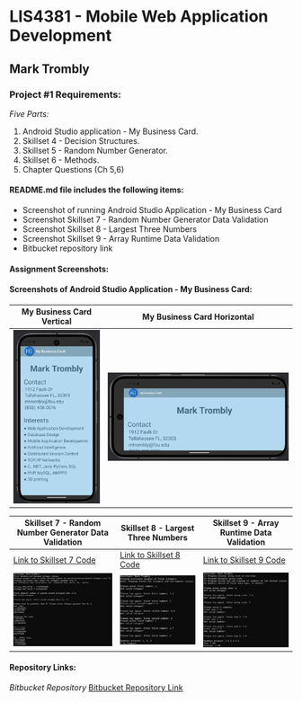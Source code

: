 # LIS4381 - Mobile Web Application Development

## Mark Trombly

### Project #1 Requirements:

*Five Parts:*

1. Android Studio application - My Business Card.
2. Skillset 4 - Decision Structures.
3. Skillset 5 - Random Number Generator.
4. Skillset 6 - Methods.
5. Chapter Questions (Ch 5,6)

#### README.md file includes the following items:

* Screenshot of running Android Studio Application - My Business Card
* Screenshot Skillset 7 - Random Number Generator Data Validation
* Screenshot Skillset 8 - Largest Three Numbers
* Screenshot Skillset 9 - Array Runtime Data Validation
* Bitbucket repository link

#### Assignment Screenshots:

#### Screenshots of Android Studio Application - My Business Card:

| My Business Card Vertical                                                              | My Business Card Horizontal                                                   |
| :----------------------------------------------------------------------------------: | :------------------------------------------------------------------------------: |
| ![My Business Card Vertical](img/my_business_card.gif "Android Application My Business Card Vertical image") | ![My Business Card Horizontal](img/my_business_card_h.gif "Android Application My Business Card Horizontal image") |



|Skillset 7 - Random Number Generator Data Validation|Skillset 8 - Largest Three Numbers|Skillset 9 - Array Runtime Data Validation|
|--------|--------|--------|
|[Link to Skillset 7 Code](../skillsets/7_Random_Number_Generator_Data_Validation/ "Link to Skillset 7 Code")| [Link to Skillset 8 Code](../skillsets/8_Largest_Three_Numbers/ "Link to Skillset 8 Code")|[Link to Skillset 9 Code](../skillsets/9_Array-Runtime-Data-Validation/ "Link to Skillset 9 Code") 
|![Skillset 7 - Random Number Generator Data Validation](img/randomnumbergeneratordatavalidation.png "Skillset 7 - Random Number Generator Data Validation")|![Skillset 8 - Largest Three Numbers](img/largestthreenumbers.png "Skillset 8 - Largest Three Numbers")|![Skillset 9 - Array Runtime Data Validation](img/arrayruntimedatavalidation.png "Skillset 9 - Array Runtime Data Validation")|

#### Repository Links:

*Bitbucket Repository*
[Bitbucket Repository Link](https://bitbucket.org/marktrombly/lis4381/src/master/ "Bitbucket Repository Link")